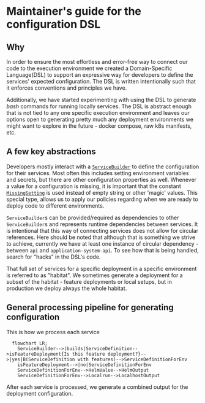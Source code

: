 # Maintainer's guide for the configuration DSL

## Why

In order to ensure the most effortless and error-free way to connect our code to the execution environment we created a Domain-Specific Language(DSL) to support an expressive way for developers to define the services' expected configuration. The DSL is written intentionally such that it enforces conventions and principles we have.

Additionally, we have started experimenting with using the DSL to generate _bash_ commands for running locally services. The DSL is abstract enough that is not tied to any one specific execution environment and leaves our options open to generating pretty much any deployment environments we might want to explore in the future - docker compose, raw k8s manifests, etc.

## A few key abstractions

Developers mostly interact with a [`ServiceBuilder`](dsl.ts) to define the configuration for their services. Most often this includes setting environment variables and secrets, but there are other configuration properties as well. Whenever a value for a configuration is missing, it is important that the constant [`MissingSetting`](types/input-types.ts#L10) is used instead of empty string or other 'magic' values. This special type, allows us to apply our policies regarding when we are ready to deploy code to different environments.

`ServiceBuilder`s can be provided/required as dependencies to other `ServiceBuilder`s and represents runtime dependencies between services. It is intentional that this way of connecting services does not allow for circular references. Here should be noted that although that is something we strive to achieve, currently we have at least one instance of circular dependency - between `api` and `application-system-api`. To see how that is being handled, search for "hacks" in the DSL's code.

That full set of services for a specific deployment in a specific environment is referred to as "habitat". We sometimes generate a deployment for a subset of the habitat - feature deployments or local setups, but in production we deploy always the whole habitat.

## General processing pipeline for generating configuration

This is how we process each service

```mermaid
  flowchart LR;
    ServiceBuilder-->|builds|ServiceDefinition-->isFeatureDeployment{Is this feature deployment?}-->|yes|B(ServiceDefinition with features)-->ServiceDefinitionForEnv
    isFeatureDeployment-->|no|ServiceDefinitionForEnv
    ServiceDefinitionForEnv-->HelmValue-->HelmOutput
    ServiceDefinitionForEnv-->Localrun-->LocalhostOutput
```

After each service is processed, we generate a combined output for the deployment configuration.
